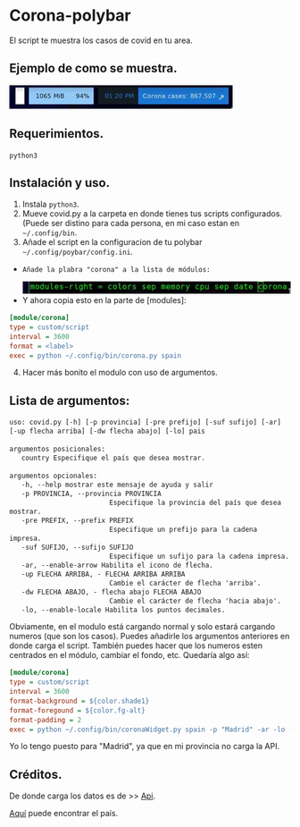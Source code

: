 # Corona-polybar
El script te muestra los casos de covid en tu area. 
## Ejemplo de como se muestra.
![screenshoot](Screenshots/desktop.jpg)
## Requerimientos.
```
python3
```
## Instalación y uso.

1. Instala `python3`.
2. Mueve covid.py a la carpeta en donde tienes tus scripts configurados. (Puede ser distino para cada persona, en mi caso estan en `~/.config/bin`.
3. Añade el script en la configuracion de tu polybar `~/.config/poybar/config.ini`.
-     Añade la plabra "corona" a la lista de módulos:
     ![screenshot](Screenshots/2021-09-11_13-09-1631360538.jpg)
-    Y ahora copia esto en la parte de [modules]:
```ini
[module/corona]
type = custom/script
interval = 3600
format = <label>
exec = python ~/.config/bin/corona.py spain
```
4. Hacer más bonito el modulo con uso de argumentos.
## Lista de argumentos:

```
uso: covid.py [-h] [-p provincia] [-pre prefijo] [-suf sufijo] [-ar] [-up flecha arriba] [-dw flecha abajo] [-lo] pais

argumentos posicionales:
   country Especifique el país que desea mostrar.

argumentos opcionales:
   -h, --help mostrar este mensaje de ayuda y salir
   -p PROVINCIA, --provincia PROVINCIA
                         Especifique la provincia del país que desea mostrar.
   -pre PREFIX, --prefix PREFIX
                         Especifique un prefijo para la cadena impresa.
   -suf SUFIJO, --sufijo SUFIJO
                         Especifique un sufijo para la cadena impresa.
   -ar, --enable-arrow Habilita el icono de flecha.
   -up FLECHA ARRIBA, - FLECHA ARRIBA ARRIBA
                         Cambie el carácter de flecha 'arriba'.
   -dw FLECHA ABAJO, - flecha abajo FLECHA ABAJO
                         Cambie el carácter de flecha 'hacia abajo'.
   -lo, --enable-locale Habilita los puntos decimales.
```

Obviamente, en el modulo está cargando normal y solo estará cargando numeros (que son los casos). Puedes añadirle los argumentos anteriores en donde carga el script. También puedes hacer que los numeros esten centrados en el módulo, cambiar el fondo, etc.
Quedaría algo así:
```ini
[module/corona]
type = custom/script
interval = 3600
format-background = ${color.shade1}
format-foregound = ${color.fg-alt}
format-padding = 2
exec = python ~/.config/bin/coronaWidget.py spain -p "Madrid" -ar -lo -pre "Corona cases: "
```
Yo lo tengo puesto para "Madrid", ya que en mi provincia no carga la API.


## Créditos.
De donde carga los datos es de >> [Api](https://covid19api.com/).

[Aquí](https://api.covid19api.com/countries) puede encontrar el país.

